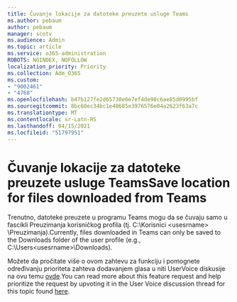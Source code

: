 ```yaml
---
title: Čuvanje lokacije za datoteke preuzete usluge Teams
ms.author: pebaum
author: pebaum
manager: scotv
ms.audience: Admin
ms.topic: article
ms.service: o365-administration
ROBOTS: NOINDEX, NOFOLLOW
localization_priority: Priority
ms.collection: Adm_O365
ms.custom:
- "9002461"
- "4768"
ms.openlocfilehash: b47b127fe2d65738e6e7ef4de98c6ae85d0995bf
ms.sourcegitcommit: 8bc60ec34bc1e40685e3976576e04a2623f63a7c
ms.translationtype: MT
ms.contentlocale: sr-Latn-RS
ms.lasthandoff: 04/15/2021
ms.locfileid: "51797951"
---
```

# <a name="save-location-for-files-downloaded-from-teams"></a><span data-ttu-id="3b340-102">Čuvanje lokacije za datoteke preuzete usluge Teams</span><span class="sxs-lookup"><span data-stu-id="3b340-102">Save location for files downloaded from Teams</span></span>

<span data-ttu-id="3b340-103">Trenutno, datoteke preuzete u programu Teams mogu da se čuvaju samo u fascikli Preuzimanja korisničkog profila (tj. C:\Korisnici \<usesrname> \Preuzimanja).</span><span class="sxs-lookup"><span data-stu-id="3b340-103">Currently, files downloaded in Teams can only be saved to the Downloads folder of the user profile (e.g., C:\Users\<usesrname>\Downloads).</span></span>

<span data-ttu-id="3b340-104">Možete da pročitate više o ovom zahtevu za funkciju i pomognete određivanju prioriteta zahteva dodavanjem glasa u niti UserVoice diskusije na ovu temu [ovde](https://microsoftteams.uservoice.com/forums/555103-public/suggestions/18693262-have-the-download-function-of-files-allow-you-to-s).</span><span class="sxs-lookup"><span data-stu-id="3b340-104">You can read more about this feature request and help prioritize the request by upvoting it in the User Voice discussion thread for this topic found [here](https://microsoftteams.uservoice.com/forums/555103-public/suggestions/18693262-have-the-download-function-of-files-allow-you-to-s).</span></span>
